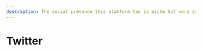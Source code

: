```yaml
---
description: The social presence this platform has is niche but very important.
---
```


# Twitter

